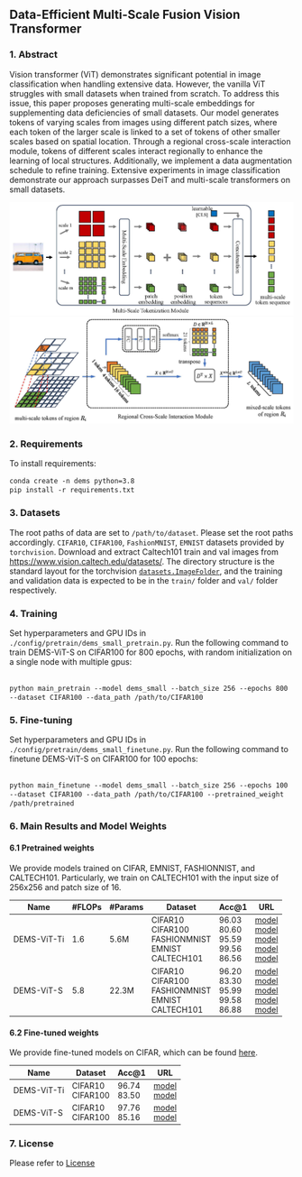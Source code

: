 ## Data-Efficient Multi-Scale Fusion Vision Transformer


### 1. Abstract

Vision transformer (ViT) demonstrates significant potential in image classification when handling extensive data. 
However, the vanilla ViT struggles with small datasets when trained from scratch. 
To address this issue, this paper proposes generating multi-scale embeddings for supplementing data deficiencies of small datasets.
Our model generates tokens of varying scales from images using different patch sizes, 
where each token of the larger scale is linked to a set of tokens of other smaller scales based on spatial location. 
Through a regional cross-scale interaction module, tokens of different scales interact regionally to enhance the learning of local structures. 
Additionally, we implement a data augmentation schedule to refine training.
Extensive experiments in image classification demonstrate our approach surpasses DeiT and multi-scale transformers on small datasets. 

<div align="center">
  <img src="./images/dems_plot1.jpg" width="850px" />
</div>

<div align="center">
  <img src="./images/dems_plot2.jpg" width="850px" />
</div>

### 2. Requirements

To install requirements:

```setup
conda create -n dems python=3.8
pip install -r requirements.txt
```

### 3. Datasets

The root paths of data are set to `/path/to/dataset`. Please set the root paths accordingly.
`CIFAR10`, `CIFAR100`, `FashionMNIST`, `EMNIST` datasets provided by `torchvision`. 
Download and extract Caltech101 train and val images from https://www.vision.caltech.edu/datasets/.
The directory structure is the standard layout for the torchvision [`datasets.ImageFolder`](https://pytorch.org/docs/stable/torchvision/datasets.html#imagefolder), and the training and validation data is expected to be in the `train/` folder and `val/` folder respectively.

### 4. Training

Set hyperparameters and GPU IDs in `./config/pretrain/dems_small_pretrain.py`.
Run the following command to train DEMS-ViT-S on CIFAR100 for 800 epochs, with random initialization on a single node with multiple gpus:

```shell script

python main_pretrain --model dems_small --batch_size 256 --epochs 800 --dataset CIFAR100 --data_path /path/to/CIFAR100
```

### 5. Fine-tuning

Set hyperparameters and GPU IDs in `./config/pretrain/dems_small_finetune.py`.
Run the following command to finetune DEMS-ViT-S on CIFAR100 for 100 epochs:

```shell script

python main_finetune --model dems_small --batch_size 256 --epochs 100 --dataset CIFAR100 --data_path /path/to/CIFAR100 --pretrained_weight /path/pretrained
```

### 6. Main Results and Model Weights

#### 6.1 Pretrained weights

We provide models trained on CIFAR, EMNIST, FASHIONNIST, and CALTECH101.
Particularly, we train on CALTECH101 with the input size of 256x256 and patch size of 16.

| Name | #FLOPs | #Params | Dataset | Acc@1 | URL |
| --- | --- | --- | --- | --- | --- |
| DEMS-ViT-Ti | 1.6 | 5.6M |CIFAR10<br>CIFAR100<br>FASHIONMNIST<br>EMNIST<br>CALTECH101 | 96.03<br>80.60<br>95.59<br>99.56<br>86.56 | [model]()<br>[model]()<br>[model]()<br>[model]()<br>[model]() |
| DEMS-ViT-S | 5.8 | 22.3M |  CIFAR10<br>CIFAR100<br>FASHIONMNIST<br>EMNIST<br>CALTECH101 | 96.20<br>83.30<br>95.99<br>99.58<br>86.88 | [model]()<br>[model]()<br>[model]()<br>[model]()<br>[model]() |

#### 6.2 Fine-tuned weights

We provide fine-tuned models on CIFAR, which can be found [here]().

| Name | Dataset | Acc@1 | URL |
| --- | --- | --- | --- |
| DEMS-ViT-Ti | CIFAR10<br>CIFAR100 | 96.74<br>83.50 | [model]()<br>[model]()|
| DEMS-ViT-S | CIFAR10<br>CIFAR100 | 97.76<br>85.16 | [model]()<br>[model]() |

### 7. License

Please refer to [License](./LICENSE.md)

